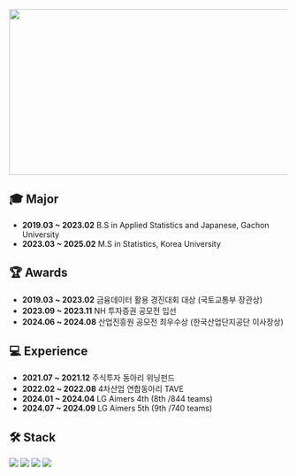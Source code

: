 <div align="center">
  <img src=https://github.com/user-attachments/assets/457c2224-73e3-47e1-82b5-5472852d2a79 width="800" height="300"/>
</div>

## 🎓 Major
- **2019.03 ~ 2023.02** B.S in Applied Statistics and Japanese, Gachon University 
- **2023.03 ~ 2025.02** M.S in Statistics, Korea University

## 🏆 Awards
- **2019.03 ~ 2023.02** 금융데이터 활용 경진대회 대상 (국토교통부 장관상)
- **2023.09 ~ 2023.11** NH 투자증권 공모전 입선
- **2024.06 ~ 2024.08** 산업진흥원 공모전 최우수상 (한국산업단지공단 이사장상)

## 💻 Experience
- **2021.07 ~ 2021.12** 주식투자 동아리 위닝펀드
- **2022.02 ~ 2022.08** 4차산업 연합동아리 TAVE
- **2024.01 ~ 2024.04** LG Aimers 4th (8th /844 teams)
- **2024.07 ~ 2024.09** LG Aimers 5th (9th /740 teams)

## 🛠️ Stack
<img src="https://img.shields.io/badge/Python-3776AB?style=for-the-badge&logo=Python&logoColor=white"> <img src="https://img.shields.io/badge/MySQL-4479A1?style=for-the-badge&logo=MySQL&logoColor=white"> <img src="https://img.shields.io/badge/R-276DC3?style=for-the-badge&logo=R&logoColor=white"/> <img src="https://img.shields.io/badge/LaTeX-008080?style=for-the-badge&logo=latex&logoColor=white"/>


<!--
**ymk713/ymk713** is a ✨ _special_ ✨ repository because its `README.md` (this file) appears on your GitHub profile.

Here are some ideas to get you started:

- 🔭 I’m currently working on ...
- 🌱 I’m currently learning ...
- 👯 I’m looking to collaborate on ...
- 🤔 I’m looking for help with ...
- 💬 Ask me about ...
- 📫 How to reach me: ...
- 😄 Pronouns: ...
- ⚡ Fun fact: ...
-->
